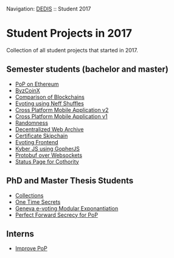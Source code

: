 Navigation: [DEDIS](https://github.com/dedis/doc) ::
Student 2017

# Student Projects in 2017
Collection of all student projects that started in 2017.

## Semester students (bachelor and master)

- [PoP on Ethereum](https://github.com/dedis/student_17/tree/master/pop_ethereum)
- [ByzCoinX](https://github.com/dedis/student_17_bftcosi)
- [Comparison of Blockchains](https://github.com/dedis/student_17_byzcoin)
- [Evoting using Neff Shuffles](https://github.com/dedis/student_17_evoting)
- [Cross Platform Mobile Application v2](https://github.com/dedis/student_17_mobile)
- [Cross Platform Mobile Application v1](https://github.com/dedis/student_17_cothority-mobile)
- [Randomness](https://github.com/dedis/student_17_randomness)
- [Decentralized Web Archive](https://github.com/dedis/student_17_decenar)
- [Certificate Skipchain](https://github.com/dedis/student_17_certificate_skipchain)
- [Evoting Frontend](https://github.com/dedis/student_17_evoting_frontend)
- [Kyber JS using GopherJS](https://github.com/dedis/student_17_crypto_js)
- [Protobuf over Websockets](https://github.com/dedis/student_17_cothority_protobuf)
- [Status Page for Cothority](https://github.com/dedis/student_17_cothority-web)

## PhD and Master Thesis Students

- [Collections](https://github.com/dedis/student_17_collections)
- [One Time Secrets](https://github.com/dedis/student_17_ots)
- [Geneva e-voting Modular Exponantiation](https://github.com/dedis/student_17_geneva)
- [Perfect Forward Secrecy for PoP](https://github.com/dedis/student_17/tree/master/pfs_pop)

## Interns

- [Improve PoP](https://github.com/dedis/student_17_pop)
